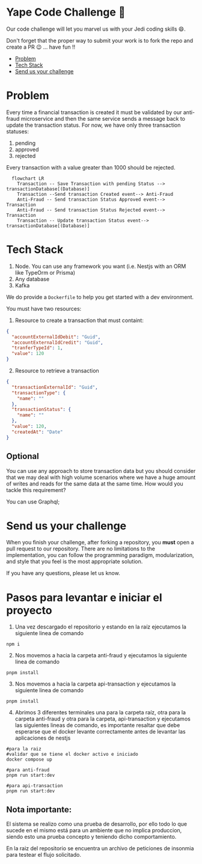 # Yape Code Challenge :rocket:

Our code challenge will let you marvel us with your Jedi coding skills :smile:. 

Don't forget that the proper way to submit your work is to fork the repo and create a PR :wink: ... have fun !!

- [Problem](#problem)
- [Tech Stack](#tech_stack)
- [Send us your challenge](#send_us_your_challenge)

# Problem

Every time a financial transaction is created it must be validated by our anti-fraud microservice and then the same service sends a message back to update the transaction status.
For now, we have only three transaction statuses:

<ol>
  <li>pending</li>
  <li>approved</li>
  <li>rejected</li>  
</ol>

Every transaction with a value greater than 1000 should be rejected.

```mermaid
  flowchart LR
    Transaction -- Save Transaction with pending Status --> transactionDatabase[(Database)]
    Transaction --Send transaction Created event--> Anti-Fraud
    Anti-Fraud -- Send transaction Status Approved event--> Transaction
    Anti-Fraud -- Send transaction Status Rejected event--> Transaction
    Transaction -- Update transaction Status event--> transactionDatabase[(Database)]
```

# Tech Stack

<ol>
  <li>Node. You can use any framework you want (i.e. Nestjs with an ORM like TypeOrm or Prisma) </li>
  <li>Any database</li>
  <li>Kafka</li>    
</ol>

We do provide a `Dockerfile` to help you get started with a dev environment.

You must have two resources:

1. Resource to create a transaction that must containt:

```json
{
  "accountExternalIdDebit": "Guid",
  "accountExternalIdCredit": "Guid",
  "tranferTypeId": 1,
  "value": 120
}
```

2. Resource to retrieve a transaction

```json
{
  "transactionExternalId": "Guid",
  "transactionType": {
    "name": ""
  },
  "transactionStatus": {
    "name": ""
  },
  "value": 120,
  "createdAt": "Date"
}
```

## Optional

You can use any approach to store transaction data but you should consider that we may deal with high volume scenarios where we have a huge amount of writes and reads for the same data at the same time. How would you tackle this requirement?

You can use Graphql;

# Send us your challenge

When you finish your challenge, after forking a repository, you **must** open a pull request to our repository. There are no limitations to the implementation, you can follow the programming paradigm, modularization, and style that you feel is the most appropriate solution.

If you have any questions, please let us know.

# Pasos para levantar e iniciar el proyecto

1. Una vez descargado el repositorio y estando en la raíz ejecutamos la siguiente linea de comando
```
npm i
```

2. Nos movemos a hacia la carpeta anti-fraud y ejecutamos la siguiente linea de comando
```
pnpm install
```

3. Nos movemos a hacia la carpeta api-transaction y ejecutamos la siguiente linea de comando
```
pnpm install
```

4. Abrimos 3 diferentes terminales una para la carpeta raíz, otra para la carpeta anti-fraud y otra para la carpeta, api-transaction y ejecutamos las siguientes lineas de comando, es importante resaltar que debe esperarse que el docker levante correctamente antes de levantar las aplicaciones de nestjs
```
#para la raiz
#validar que se tiene el docker activo e iniciado
docker compose up

#para anti-fraud
pnpm run start:dev

#para api-transaction
pnpm run start:dev
```

## Nota importante:
El sistema se realizo como una prueba de desarrollo, por ello todo lo que sucede en el mismo está para un ambiente que no implica produccion, siendo esto una prueba concepto y teniendo dicho comportamiento.

En la raiz del repositorio se encuentra un archivo de peticiones de insonmia para testear el flujo solicitado.

